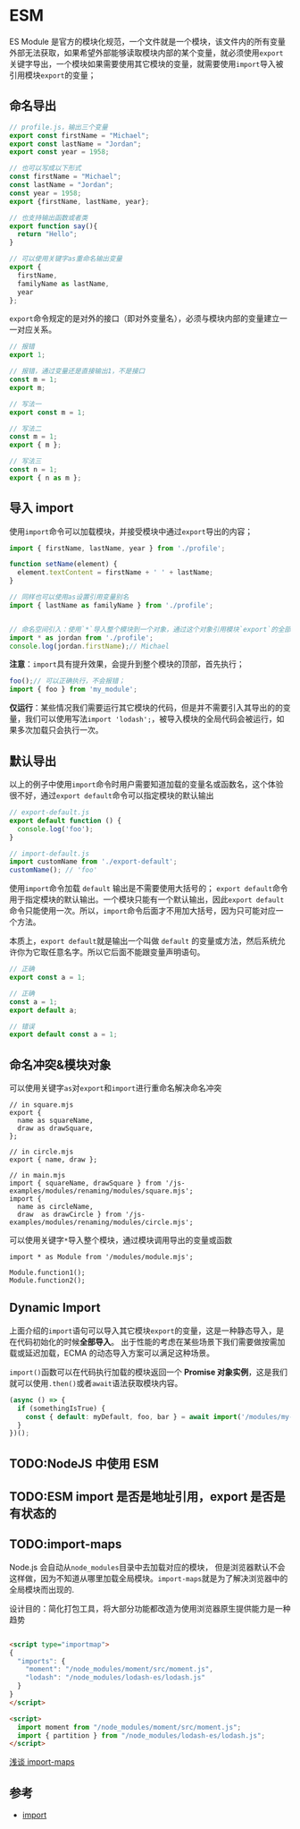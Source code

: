 # ESM

ES Module 是官方的模块化规范，一个文件就是一个模块，该文件内的所有变量外部无法获取，如果希望外部能够读取模块内部的某个变量，就必须使用`export`关键字导出，一个模块如果需要使用其它模块的变量，就需要使用`import`导入被引用模块`export`的变量；

## 命名导出

```JavaScript
// profile.js，输出三个变量
export const firstName = "Michael";
export const lastName = "Jordan";
export const year = 1958;

// 也可以写成以下形式
const firstName = "Michael";
const lastName = "Jordan";
const year = 1958;
export {firstName, lastName, year};

// 也支持输出函数或者类
export function say(){
  return "Hello";
}

// 可以使用关键字as重命名输出变量
export {
  firstName,
  familyName as lastName,
  year
};
```

`export`命令规定的是对外的接口（即对外变量名），必须与模块内部的变量建立一一对应关系。

```JavaScript
// 报错
export 1;

// 报错，通过变量还是直接输出1，不是接口
const m = 1;
export m;

// 写法一
export const m = 1;

// 写法二
const m = 1;
export { m };

// 写法三
const n = 1;
export { n as m };
```

## 导入 import

使用`import`命令可以加载模块，并接受模块中通过`export`导出的内容；

```JavaScript
import { firstName, lastName, year } from './profile';

function setName(element) {
  element.textContent = firstName + ' ' + lastName;
}

// 同样也可以使用as设置引用变量别名
import { lastName as familyName } from './profile';


// 命名空间引入：使用`*`导入整个模块到一个对象，通过这个对象引用模块`export`的全部接口
import * as jordan from './profile';
console.log(jordan.firstName);// Michael
```

**注意**：`import`具有提升效果，会提升到整个模块的顶部，首先执行；

```JavaScript
foo();// 可以正确执行，不会报错；
import { foo } from 'my_module';
```

**仅运行**：某些情况我们需要运行其它模块的代码，但是并不需要引入其导出的的变量，我们可以使用写法`import 'lodash';`，被导入模块的全局代码会被运行，如果多次加载只会执行一次。

## 默认导出

以上的例子中使用`import`命令时用户需要知道加载的变量名或函数名，这个体验很不好，通过`export default`命令可以指定模块的默认输出

```JavaScript
// export-default.js
export default function () {
  console.log('foo');
}

// import-default.js
import customName from './export-default';
customName(); // 'foo'
```

使用`import`命令加载 `default` 输出是不需要使用大括号的；
`export default`命令用于指定模块的默认输出。一个模块只能有一个默认输出，因此`export default`命令只能使用一次。所以，`import`命令后面才不用加大括号，因为只可能对应一个方法。

本质上，`export default`就是输出一个叫做 `default` 的变量或方法，然后系统允许你为它取任意名字。所以它后面不能跟变量声明语句。

```JavaScript
// 正确
export const a = 1;

// 正确
const a = 1;
export default a;

// 错误
export default const a = 1;
```

## 命名冲突&模块对象

可以使用关键字`as`对`export`和`import`进行重命名解决命名冲突

```JS
// in square.mjs
export {
  name as squareName,
  draw as drawSquare,
};

// in circle.mjs
export { name, draw };

// in main.mjs
import { squareName, drawSquare } from '/js-examples/modules/renaming/modules/square.mjs';
import {
  name as circleName,
  draw  as drawCircle } from '/js-examples/modules/renaming/modules/circle.mjs';
```

可以使用关键字`*`导入整个模块，通过模块调用导出的变量或函数

```JS
import * as Module from '/modules/module.mjs';

Module.function1();
Module.function2();
```

## Dynamic Import

上面介绍的`import`语句可以导入其它模块`export`的变量，这是一种静态导入，是在代码初始化的时候**全部导入**。
出于性能的考虑在某些场景下我们需要做按需加载或延迟加载，ECMA 的动态导入方案可以满足这种场景。

`import()`函数可以在代码执行加载的模块返回一个 **Promise 对象实例**，这是我们就可以使用`.then()`或者`await`语法获取模块内容。

```JavaScript
(async () => {
  if (somethingIsTrue) {
    const { default: myDefault, foo, bar } = await import('/modules/my-module.js');
  }
})();
```

## TODO:NodeJS 中使用 ESM

## TODO:ESM import 是否是地址引用，export 是否是有状态的

## TODO:import-maps

Node.js 会自动从`node_modules`目录中去加载对应的模块， 但是浏览器默认不会这样做，因为不知道从哪里加载全局模块。`import-maps`就是为了解决浏览器中的全局模块而出现的.

设计目的：简化打包工具，将大部分功能都改造为使用浏览器原生提供能力是一种趋势

```HTML

<script type="importmap">
{
  "imports": {
    "moment": "/node_modules/moment/src/moment.js",
    "lodash": "/node_modules/lodash-es/lodash.js"
  }
}
</script>

<script>
  import moment from "/node_modules/moment/src/moment.js";
  import { partition } from "/node_modules/lodash-es/lodash.js";
</script>
```

[浅谈 import-maps](https://juejin.cn/post/6975163620774821895)

## 参考

- [import](https://developer.mozilla.org/zh-CN/docs/Web/JavaScript/Reference/Statements/import)
